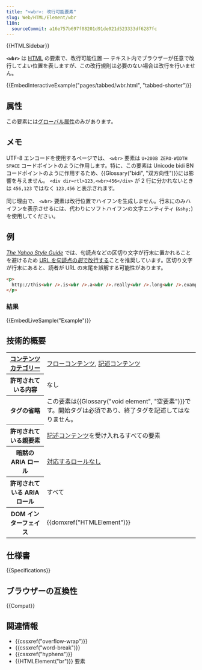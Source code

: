 ```yaml
---
title: "<wbr>: 改行可能要素"
slug: Web/HTML/Element/wbr
l10n:
  sourceCommit: a16e757b697f08201d91de021d523333df6287fc
---
```


{{HTMLSidebar}}

**`<wbr>`** は [HTML](/ja/docs/Web/HTML) の要素で、改行可能位置 — テキスト内でブラウザーが任意で改行してよい位置を表しますが、この改行規則は必要のない場合は改行を行いません。

{{EmbedInteractiveExample("pages/tabbed/wbr.html", "tabbed-shorter")}}

## 属性

この要素には[グローバル属性](/ja/docs/Web/HTML/Global_attributes)のみがあります。

## メモ

UTF-8 エンコードを使用するページでは、 `<wbr>` 要素は `U+200B ZERO-WIDTH SPACE` コードポイントのように作用します。特に、この要素は Unicode bidi BN コードポイントのように作用するため、{{Glossary("bidi", "双方向性")}}には影響を与えません。 `<div dir=rtl>123,<wbr>456</div>` が 2 行に分かれないときは `456,123` ではなく `123,456` と表示されます。

同じ理由で、 `<wbr>` 要素は改行位置でハイフンを生成しません。行末にのみハイフンを表示させるには、代わりにソフトハイフンの文字エンティティ (`&shy;`) を使用してください。

## 例

_[The Yahoo Style Guide](https://web.archive.org/web/20121014054923/http://styleguide.yahoo.com/)_ では、句読点などの区切り文字が行末に置かれることを避けるため [URL を句読点の*前*で改行する](https://web.archive.org/web/20121105171040/http://styleguide.yahoo.com/editing/treat-abbreviations-capitalization-and-titles-consistently/website-names-and-addresses)ことを推奨しています。区切り文字が行末にあると、読者が URL の末尾を誤解する可能性があります。

```html
<p>
  http://this<wbr />.is<wbr />.a<wbr />.really<wbr />.long<wbr />.example<wbr />.com/With<wbr />/deeper<wbr />/level<wbr />/pages<wbr />/deeper<wbr />/level<wbr />/pages<wbr />/deeper<wbr />/level<wbr />/pages<wbr />/deeper<wbr />/level<wbr />/pages<wbr />/deeper<wbr />/level<wbr />/pages
</p>
```

### 結果

{{EmbedLiveSample("Example")}}

## 技術的概要

<table class="properties">
  <tbody>
    <tr>
      <th scope="row">
        <a href="/ja/docs/Web/HTML/Content_categories"
          >コンテンツカテゴリー</a
        >
      </th>
      <td>
        <a href="/ja/docs/Web/HTML/Content_categories#フローコンテンツ"
          >フローコンテンツ</a
        >,
        <a href="/ja/docs/Web/HTML/Content_categories#記述コンテンツ"
          >記述コンテンツ</a
        >
      </td>
    </tr>
    <tr>
      <th scope="row">許可されている内容</th>
      <td>なし</td>
    </tr>
    <tr>
      <th scope="row">タグの省略</th>
      <td>
        この要素は{{Glossary("void element", "空要素")}}です。開始タグは必須であり、終了タグを記述してはなりません。
      </td>
    </tr>
    <tr>
      <th scope="row">許可されている親要素</th>
      <td>
        <a href="/ja/docs/Web/HTML/Content_categories#記述コンテンツ"
          >記述コンテンツ</a
        >を受け入れるすべての要素
      </td>
    </tr>
    <tr>
      <th scope="row">暗黙の ARIA ロール</th>
      <td>
        <a href="https://www.w3.org/TR/html-aria/#dfn-no-corresponding-role"
          >対応するロールなし</a
        >
      </td>
    </tr>
    <tr>
      <th scope="row">許可されている ARIA ロール</th>
      <td>すべて</td>
    </tr>
    <tr>
      <th scope="row">DOM インターフェイス</th>
      <td>{{domxref("HTMLElement")}}</td>
    </tr>
  </tbody>
</table>

## 仕様書

{{Specifications}}

## ブラウザーの互換性

{{Compat}}

## 関連情報

- {{cssxref("overflow-wrap")}}
- {{cssxref("word-break")}}
- {{cssxref("hyphens")}}
- {{HTMLElement("br")}} 要素
